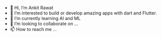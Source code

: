 - 👋 Hi, I’m Ankit Rawat
- 👀 I’m interested to build or develop amazing apps with dart and Flutter.
- 🌱 I’m currently learning AI and ML
- 💞️ I’m looking to collaborate on ...
- 📫 How to reach me ...

<!---
SiliconValleyDeveloper/SiliconValleyDeveloper is a ✨ special ✨ repository because its `README.md` (this file) appears on your GitHub profile.
You can click the Preview link to take a look at your changes.
--->
